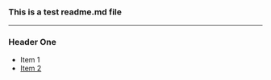 ### This is a test readme.md file
***

### Header One

* Item 1
* [Item 2](http://siliconflorist.com/)
